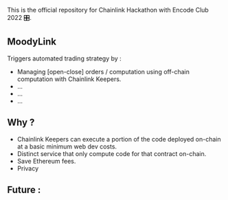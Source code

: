This is the official repository for Chainlink Hackathon with Encode Club 2022 🎛.


## MoodyLink 

 Triggers automated trading strategy by :
 
- Managing [open-close] orders / computation using off-chain computation with Chainlink Keepers. 
- ...
- ...
- ...

## Why ?

- Chainlink Keepers can execute a portion of the code deployed on-chain at a basic minimum web dev costs. 
- Distinct service that only compute code for that contract on-chain. 
- Save Ethereum fees. 
- Privacy 

## Future : 


